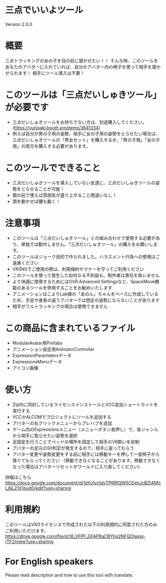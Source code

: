 # 三点でいいよツール
Version 2.0.0

# 概要
三点トラッキングのあの子を目の前に寝かせたい！！
そんな時、このツールをあなたのアバターに入れていれば、自分のアバター内の椅子を使って相手を寝かせられます！
相手にツール導入は不要！

# このツールは「三点だいしゅきツール」が必要です
- 三点だいしゅきツールをお持ちでない方は、別途購入してください。(https://yunisaki.booth.pm/items/3641334)
- 例えば自分が男の子用の姿勢、相手に女の子用の姿勢をとらせたい場合は、三点だいしゅきツールの「男女セット」を購入するか、「男の子用」「女の子用」の両方を購入する必要があります。

# このツールでできること
- 三点だいしゅきツールを導入していない友達に、三点だいしゅきツールの姿勢をとらせることが可能！
- 鏡の前で使えば雰囲気が盛り上がること間違いなし！
- 頭を動かせば腰も動く！

# 注意事項
- このツールは「三点だいしゅきツール」との組み合わせで使用する必要があり、単独では動作しません。「三点だいしゅきツール」の購入をお願いします。
- このツールはジョーク目的で作られました。ハラスメント行為への使用はご遠慮ください
- VRSNSでご使用の際は、利用規約やマナーを守ってご利用ください
- このツールを使って発生した如何なる不利益も、制作者は責任を負いません
- より快適に使用するためにはOVR Advanced Settingsなど、SpaceMove機能のあるツールを併用することをお勧めいたします
- アニメーションはこよりLab様の「あのん」ちゃんをベースに作成しているため、手足や身長の違うアバターでは想定の姿勢にならないことがあります
- 相手がフルトラッキングの場合は使用できません

# この商品に含まれているファイル
- ModularAvatar用Prefabs
- アニメーション設定用AnimatorController
- ExpressionParametersデータ
- ExpressionsMenuデータ
- アイコン画像

# 使い方
- Zip内に同封しているライセンスインストールとVCC追加ショートカットを実行する
- VCCかALCOMでプロジェクトにツールを追加する
- アバターの右クリックメニューからプレハブを追加
- ゲーム内のExpressionsメニュー（メニューボタン長押し）で、各ジャンルから相手に取らせたい姿勢を選択
- 足固定を行うことでベッドの場所を固定して相手のVR酔いを抑制
- アバターの足元のSit判定が発生するので、相手に座ってもらう
- アバター変更や姿勢変更をする前に相手には移動キーを押して一度椅子から降りてもらってください
（移動できなくなることがあります。移動できなくなった場合はアバターリセットかワールドに入り直してください）

詳細はこちら
https://docs.google.com/document/d/1aYu1yctdyTP6RfQW5CEehJcBZI4NfcI_6jL21X1pud0/edit?usp=sharing

# 利用規約
このツールはVN3ライセンスで作成された以下の利用規約に同意された方のみご利用いただけます。
https://drive.google.com/file/d/16_VFPF_GFAPBaCBYhq2NFQOIwpq-rTF2/view?usp=sharing

# For English speakers
Please read description and how to use this tool with translate.
